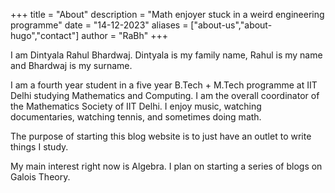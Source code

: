 +++
title = "About"
description = "Math enjoyer stuck in a weird engineering programme"
date = "14-12-2023"
aliases = ["about-us","about-hugo","contact"]
author = "RaBh"
+++

I am Dintyala Rahul Bhardwaj. Dintyala is my family name, Rahul is my name and Bhardwaj is my surname.

I am a fourth year student in a five year B.Tech + M.Tech programme at IIT Delhi studying Mathematics and Computing. I am the overall coordinator of the Mathematics Society of IIT Delhi. I enjoy music, watching documentaries, watching tennis, and sometimes doing math.

The purpose of starting this blog website is to just have an outlet to write things I study. 

My main interest right now is Algebra. I plan on starting a series of blogs on Galois Theory.


